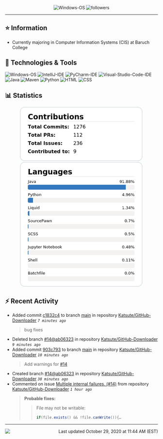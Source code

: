 <div align="center">
    <img 
        src="https://img.shields.io/badge/OS-Windows-informational?style=for-the-badge&color=3278be"
        alt="Windows-OS">
    <img 
        src="https://img.shields.io/github/followers/katsute?color=3278be&style=for-the-badge"
        alt="followers">
</div>

<hr>

## ⭐ Information

 - Currently majoring in Computer Information Systems (CIS) at Baruch College

## 🔧 Technologies & Tools

<img 
    src="https://img.shields.io/badge/OS-Windows-informational?style=flat-square&color=3278be"
    alt="Windows-OS">
<img 
    src="https://img.shields.io/badge/Editor-IntelliJ_IDEA-informational?style=flat-square&logo=intellij-idea&logoColor=white&color=3278be"
    alt="IntelliJ-IDE">
<img 
    src="https://img.shields.io/badge/Editor-PyCharm-informational?style=flat-square&logo=pycharm&logoColor=white&color=3278be"
    alt="PyCharm-IDE">
<img 
    src="https://img.shields.io/badge/Editor-Visual_Studio_Code-informational?style=flat-square&logo=Visual-Studio-Code&logoColor=white&color=3278be"
    alt="Visual-Studio-Code-IDE">
<img 
    src="https://img.shields.io/badge/Code-Java-informational?style=flat-square&logo=java&logoColor=white&color=3278be"
    alt="Java">
<img 
    src="https://img.shields.io/badge/Tools-Maven-informational?style=flat-square&logo=apache-maven&logoColor=white&color=3278be"
    alt="Maven">
<img 
    src="https://img.shields.io/badge/Code-Python-informational?style=flat-square&logo=python&logoColor=white&color=3278be"
    alt="Python">
<img 
    src="https://img.shields.io/badge/Code-HTML-informational?style=flat-square&logo=html5&logoColor=white&color=3278be"
    alt="HTML">
<img 
    src="https://img.shields.io/badge/Code-CSS-informational?style=flat-square&logo=css-wizardry&logoColor=white&color=3278be"
    alt="CSS">

## 📊 Statistics
<div align="center">
    <a href="https://github.com/Katsute/">
        <img src="https://github.com/Katsute/Katsute/blob/main/contributions.png">
    </a>
    <a href="https://github.com/Katsute/">
        <img src="https://github.com/Katsute/Katsute/blob/main/languages.png">
    </a>
</div>

## ⚡ Recent Activity

 - Added commit [c1832c4](https://github.com/Katsute/GitHub-Downloader/commit/c1832c4366bb44c103461f02906771464c4d9204) to branch [main](https://github.com/Katsute/GitHub-Downloader/tree/main) in repository [Katsute/GitHub-Downloader](https://github.com/Katsute/GitHub-Downloader)  *`7 minutes ago`*
   > bug fixes
 - Deleted branch [#14@ab06323](https://github.com/Katsute/GitHub-Downloader/tree/#14@ab06323) in repository [Katsute/GitHub-Downloader](https://github.com/Katsute/GitHub-Downloader) *`9 minutes ago`*
 - Added commit [903c793](https://github.com/Katsute/GitHub-Downloader/commit/903c7936f8702f9bbf0488dbe4148037db5d59b4) to branch [main](https://github.com/Katsute/GitHub-Downloader/tree/main) in repository [Katsute/GitHub-Downloader](https://github.com/Katsute/GitHub-Downloader)  *`10 minutes ago`*
   > Add warnings for [#14](https://github.com/Katsute/GitHub-Downloader/issues/14)
 - Created branch [#14@ab06323](https://github.com/Katsute/GitHub-Downloader/tree/#14@ab06323) in repository [Katsute/GitHub-Downloader](https://github.com/Katsute/GitHub-Downloader) *`38 minutes ago`*
 - Commented on issue [Multiple internal failures. (#14)](https://github.com/Katsute/GitHub-Downloader/issues/14#issuecomment-718778106) from repository [Katsute/GitHub-Downloader](https://github.com/Katsute/GitHub-Downloader)  *`1 hour ago`*
   > **Probable fixes:**
   >  > File may not be writable:
   >  > ```java
   >  > if(file.exists() && !file.canWrite()){…

---
<img align="left" src="https://github.com/Katsute/Katsute/workflows/Update%20README.md/badge.svg"><p align="right">Last updated October 29, 2020 at 11:44 AM (EST)</p>
